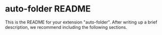 # auto-folder README

This is the README for your extension "auto-folder". After writing up a brief description, we recommend including the following sections.
